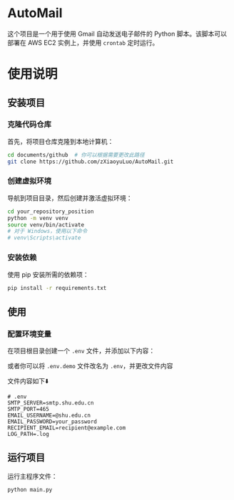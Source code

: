 # AutoMail

这个项目是一个用于使用 Gmail 自动发送电子邮件的 Python 脚本。该脚本可以部署在 AWS EC2 实例上，并使用 `crontab` 定时运行。

# 使用说明

## 安装项目

### 克隆代码仓库
首先，将项目仓库克隆到本地计算机：

```bash
cd documents/github  # 你可以根据需要更改此路径
git clone https://github.com/zXiaoyuLuo/AutoMail.git
```

### 创建虚拟环境
导航到项目目录，然后创建并激活虚拟环境：

```bash
cd your_repository_position
python -m venv venv
source venv/bin/activate
# 对于 Windows，使用以下命令
# venv\Scripts\activate
```

### 安装依赖
使用 pip 安装所需的依赖项：

```bash
pip install -r requirements.txt
```

## 使用

### 配置环境变量

在项目根目录创建一个 `.env` 文件，并添加以下内容：

或者你可以将 `.env.demo` 文件改名为 `.env`，并更改文件内容

文件内容如下⬇️
```
# .env
SMTP_SERVER=smtp.shu.edu.cn
SMTP_PORT=465
EMAIL_USERNAME=@shu.edu.cn
EMAIL_PASSWORD=your_password
RECIPIENT_EMAIL=recipient@example.com
LOG_PATH=.log
```

## 运行项目
运行主程序文件：

```bash
python main.py
```
